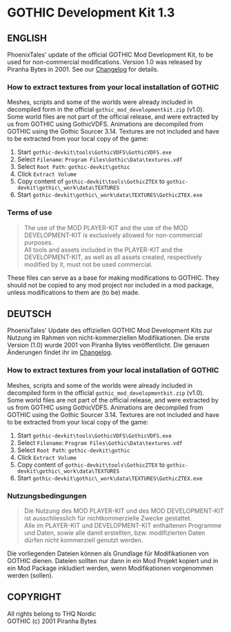 # GOTHIC Development Kit 1.3
  
  
    
## ENGLISH  
  
PhoenixTales' update of the official GOTHIC Mod Development Kit, to be used for non-commercial modifications. Version 1.0 was released by Piranha Bytes in 2001. See our [Changelog](https://github.com/PhoenixTales/gothic-devkit/blob/main/Changelog.txt) for details.  

### How to extract textures from your local installation of GOTHIC
Meshes, scripts and some of the worlds were already included in decompiled form in the official `gothic_mod_developmentkit.zip` (v1.0).  
Some world files are not part of the official release, and were extracted by us from GOTHIC using GothicVDFS.
Animations are decompiled from GOTHIC using the Gothic Sourcer 3.14.
Textures are not included and have to be extracted from your local copy of the game:
1. Start `gothic-devkit\tools\GothicVDFS\GothicVDFS.exe`
2. Select `Filename`: `Program Files\Gothic\Data\textures.vdf`
3. Select `Root Path`: `gothic-devkit\gothic`
4. Click `Extract Volume`
5. Copy content of `gothic-devkit\tools\GothicZTEX` to `gothic-devkit\gothic\_work\data\TEXTURES`
6. Start `gothic-devkit\gothic\_work\data\TEXTURES\GothicZTEX.exe`

### Terms of use  
> The use of the MOD PLAYER-KIT and the use of the MOD DEVELOPMENT-KIT is exclusively allowed for non-commercial purposes.  
> All tools and assets included in the PLAYER-KIT and the DEVELOPMENT-KIT, as well as all assets created, respectively modified by it, must not be used commercial.
  
These files can serve as a base for making modifications to GOTHIC. They should not be copied to any mod project nor included in a mod package, unless modifications to them are (to be) made.  
  
  
  
## DEUTSCH  
  
PhoenixTales' Update des offiziellen GOTHIC Mod Development Kits zur Nutzung im Rahmen von nicht-kommerziellen Modifikationen. Die erste Version (1.0) wurde 2001 von Piranha Bytes veröffentlicht. Die genauen Änderungen findet ihr im [Changelog](https://github.com/PhoenixTales/gothic-devkit/blob/main/Changelog.txt).  

### How to extract textures from your local installation of GOTHIC
Meshes, scripts and some of the worlds were already included in decompiled form in the official `gothic_mod_developmentkit.zip` (v1.0).  
Some world files are not part of the official release, and were extracted by us from GOTHIC using GothicVDFS.
Animations are decompiled from GOTHIC using the Gothic Sourcer 3.14.
Textures are not included and have to be extracted from your local copy of the game:
1. Start `gothic-devkit\tools\GothicVDFS\GothicVDFS.exe`
2. Select `Filename`: `Program Files\Gothic\Data\textures.vdf`
3. Select `Root Path`: `gothic-devkit\gothic`
4. Click `Extract Volume`
5. Copy content of `gothic-devkit\tools\GothicZTEX` to `gothic-devkit\gothic\_work\data\TEXTURES`
6. Start `gothic-devkit\gothic\_work\data\TEXTURES\GothicZTEX.exe`
  
### Nutzungsbedingungen  
> Die Nutzung des MOD PLAYER-KIT und des MOD DEVELOPMENT-KIT ist ausschliesslich für nichtkommerzielle Zwecke gestattet.  
> Alle im PLAYER-KIT und DEVELOPMENT-KIT enthaltenen Programme und Daten, sowie alle damit erstellten, bzw. modifizierten Daten dürfen nicht kommerziell genutzt werden.  
  
Die vorliegenden Dateien können als Grundlage für Modifikationen von GOTHIC dienen. Dateien sollten nur dann in ein Mod Projekt kopiert und in ein Mod Package inkludiert werden, wenn Modifikationen vorgenommen werden (sollen).  

    
  
## COPYRIGHT  
  
All rights belong to THQ Nordic  
GOTHIC (c) 2001 Piranha Bytes  
